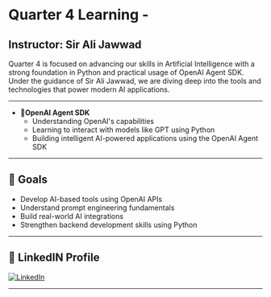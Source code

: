 # Quarter 4 Learning -

## Instructor: Sir Ali Jawwad

Quarter 4 is focused on advancing our skills in Artificial Intelligence  with a strong foundation in Python and practical usage of OpenAI Agent SDK. Under the guidance of Sir Ali Jawwad, we are diving deep into the tools and technologies that power modern AI applications.

---



- **🤖OpenAI Agent SDK**
  - Understanding OpenAI's capabilities
  - Learning to interact with models like GPT using Python
  - Building intelligent AI-powered applications using the OpenAI Agent SDK

---



  ## 📌 Goals

- Develop AI-based tools using OpenAI APIs
- Understand prompt engineering fundamentals
- Build real-world AI integrations
- Strengthen backend development skills using Python

---



## 🔗 LinkedIN Profile

[![LinkedIn](https://img.shields.io/badge/LinkedIn-blue?logo=linkedin&style=for-the-badge)](https://www.linkedin.com/in/usman-naseem-295720271/)

---
